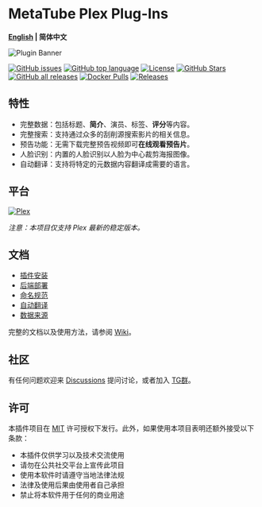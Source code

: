 # MetaTube Plex Plug-Ins

**[English](./README.md) | 简体中文**

![Plugin Banner](https://metatube-community.github.io/images/banner-dark.png)

[![GitHub issues](https://img.shields.io/github/issues/metatube-community/metatube-plex-plugins?logo=github)](https://github.com/metatube-community/metatube-plex-plugins/issues)
[![GitHub top language](https://img.shields.io/github/languages/top/metatube-community/metatube-plex-plugins?color=%23FFD43B&label=Python&logo=python)](https://github.com/metatube-community/metatube-plex-plugins/search?l=python)
[![License](https://img.shields.io/github/license/metatube-community/metatube-plex-plugins)](https://github.com/metatube-community/metatube-plex-plugins/blob/main/LICENSE)
[![GitHub Stars](https://img.shields.io/github/stars/metatube-community/jellyfin-plugin-metatube?style=flat)](https://github.com/metatube-community/jellyfin-plugin-metatube)
[![GitHub all releases](https://img.shields.io/github/downloads/metatube-community/metatube-plex-plugins/total)](https://github.com/metatube-community/metatube-plex-plugins)
[![Docker Pulls](https://img.shields.io/docker/pulls/metatube/metatube-server?logo=docker)](https://hub.docker.com/r/metatube/metatube-server)
[![Releases](https://img.shields.io/github/v/release/metatube-community/metatube-plex-plugins?display_name=release&logo=smartthings)](https://github.com/metatube-community/metatube-plex-plugins/releases)

## 特性

- 完整数据：包括标题、**简介**、演员、标签、**评分**等内容。
- 完整搜索：支持通过众多的刮削源搜索影片的相关信息。
- 预告功能：无需下载完整预告视频即可**在线观看预告片**。
- 人脸识别：内置的人脸识别以人脸为中心裁剪海报图像。
- 自动翻译：支持将特定的元数据内容翻译成需要的语言。

## 平台

[![Plex](https://img.shields.io/static/v1?color=%23E5A00D&style=for-the-badge&label=Plex&logo=data:image/svg+xml;base64,PHN2ZyB4bWxucz0iaHR0cDovL3d3dy53My5vcmcvMjAwMC9zdmciIHZpZXdCb3g9IjAgMCA1MTIgNTEyIj48cmVjdCB3aWR0aD0iNTEyIiBoZWlnaHQ9IjUxMiIgcng9IjE1JSIgZmlsbD0iIzI4MmEyZCIvPjxwYXRoIGQ9Ik0yNTYgNzBIMTQ4bDEwOCAxODYtMTA4IDE4NmgxMDhsMTA4LTE4NnoiIGZpbGw9IiNlNWEwMGQiLz48L3N2Zz4=&message=stable)](https://www.plex.tv/)

_注意：本项目仅支持 Plex 最新的稳定版本。_

## 文档

- [插件安装](https://metatube-community.github.io/wiki/plugin-installation/)
- [后端部署](https://metatube-community.github.io/wiki/server-deployment/)
- [命名规范](https://metatube-community.github.io/wiki/naming-rules/)
- [自动翻译](https://metatube-community.github.io/wiki/auto-translation/)
- [数据来源](https://metatube-community.github.io/wiki/metadata-providers/)

完整的文档以及使用方法，请参阅 [Wiki](https://metatube-community.github.io/wiki/)。

## 社区

有任何问题欢迎来 [Discussions](https://github.com/metatube-community/metatube-plex-plugins/discussions) 提问讨论，或者加入 [TG群](https://t.me/MetaTubePlugin)。

## 许可

本插件项目在 [MIT](https://github.com/metatube-community/metatube-plex-plugins/blob/main/LICENSE) 许可授权下发行。此外，如果使用本项目表明还额外接受以下条款：

- 本插件仅供学习以及技术交流使用
- 请勿在公共社交平台上宣传此项目
- 使用本软件时请遵守当地法律法规
- 法律及使用后果由使用者自己承担
- 禁止将本软件用于任何的商业用途
